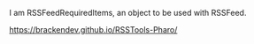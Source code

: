 I am RSSFeedRequiredItems, an object to be used with RSSFeed.

<https://brackendev.github.io/RSSTools-Pharo/>